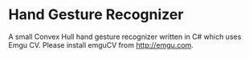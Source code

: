 Hand Gesture Recognizer
=================

A small Convex Hull  hand gesture recognizer written in C# which uses Emgu CV. 
Please install emguCV from http://emgu.com.

